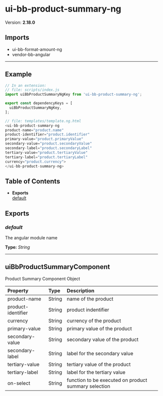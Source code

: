 # ui-bb-product-summary-ng


Version: **2.18.0**


## Imports

* ui-bb-format-amount-ng
* vendor-bb-angular

---

## Example

```javascript
// In an extension:
// file: scripts/index.js
import uiBbProductSummaryNgKey from 'ui-bb-product-summary-ng';

export const dependencyKeys = [
  uiBbProductSummaryNgKey,
];

// file: templates/template.ng.html
<ui-bb-product-summary-ng
product-name="product.name"
product-identifier="product.identifier"
primary-value="product.primaryValue"
secondary-value="product.secondaryValue"
secondary-label="product.secondaryLabel"
tertiary-value="product.tertiaryValue"
tertiary-label="product.tertiaryLabel"
currency="product.currency">
</ui-bb-product-summary-ng>
```

## Table of Contents
- **Exports**<br/>    <a href="#default">default</a><br/>

## Exports

### <a name="default"></a>*default*

The angular module name

**Type:** *String*


---

## uiBbProductSummaryComponent

Product Summary Component Object

| Property | Type | Description |
| :-- | :-- | :-- |
| product-name | String | name of the product |
| product-identifier | String | product indentifier |
| currency | String | currency of the product |
| primary-value | String | primary value of the product |
| secondary-value | String | secondary value of the product |
| secondary-label | String | label for the secondary value |
| tertiary-value | String | tertiary value of the product |
| tertiary-label | String | label for the tertiary value |
| on-select | String | function to be executed on product summary selection |
